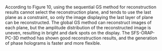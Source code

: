 According to Figure 10, using the sequential GS method for reconstruction results cannot select the reconstruction plane, and tends to use the last plane as a constraint, so only the image displaying the last layer of plane can be reconstructed. The global GS method can reconstruct images of each plane, but the amplitude distribution of the reconstructed image is uneven, resulting in bright and dark spots on the display. The SFS-ORAP-PC-3D method has shown good reconstruction results, and the generation of phase holograms is faster and more flexible. 
